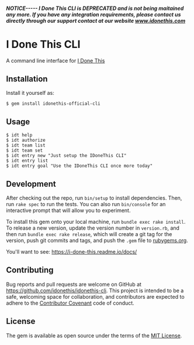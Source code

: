 ##### NOTICE----- I Done This CLI is DEPRECATED and is not being maitained any more. If you have any integration requirements, please contact us directly through our support contact at our website www.idonethis.com #####

# I Done This CLI

A command line interface for [I Done This](https://home.idonethis.com)

## Installation

Install it yourself as:

    $ gem install idonethis-official-cli

## Usage

    $ idt help
    $ idt authorize
    $ idt team list
    $ idt team set
    $ idt entry new "Just setup the IDoneThis CLI"
    $ idt entry list
    $ idt entry goal "Use the IDoneThis CLI once more today"

## Development

After checking out the repo, run `bin/setup` to install dependencies. Then, run `rake spec` to run the tests. You can also run `bin/console` for an interactive prompt that will allow you to experiment.

To install this gem onto your local machine, run `bundle exec rake install`. To release a new version, update the version number in `version.rb`, and then run `bundle exec rake release`, which will create a git tag for the version, push git commits and tags, and push the `.gem` file to [rubygems.org](https://rubygems.org).

You'll want to see:
  https://i-done-this.readme.io/docs/

## Contributing

Bug reports and pull requests are welcome on GitHub at https://github.com/idonethis/idonethis-cli. This project is intended to be a safe, welcoming space for collaboration, and contributors are expected to adhere to the [Contributor Covenant](http://contributor-covenant.org) code of conduct.


## License

The gem is available as open source under the terms of the [MIT License](http://opensource.org/licenses/MIT).
